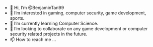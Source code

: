 - 👋 Hi, I’m @BenjaminTan99
- 👀 I’m interested in gaming, computer security, game development, sports.
- 🌱 I’m currently learning Computer Science.
- 💞️ I’m looking to collaborate on any game development or computer security related projects in the future.
- 📫 How to reach me ...

<!---
BenjaminTan99/BenjaminTan99 is a ✨ special ✨ repository because its `README.md` (this file) appears on your GitHub profile.
You can click the Preview link to take a look at your changes.
--->
